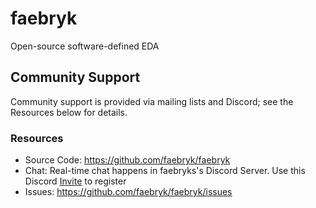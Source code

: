 # faebryk

Open-source software-defined EDA

## Community Support
Community support is provided via mailing lists and Discord; see the Resources below for details.

### Resources
- Source Code: https://github.com/faebryk/faebryk
- Chat: Real-time chat happens in faebryks's Discord Server. Use this Discord [Invite](https://discord.gg/dAdKH5sU) to register
- Issues: https://github.com/faebryk/faebryk/issues
